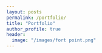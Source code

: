 ```yaml
---
layout: posts
permalink: /portfolio/
title: "Portfolio"
author_profile: true
header:
  image: "/images/fort point.png"
---
```



